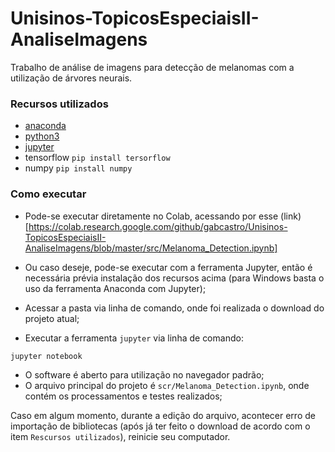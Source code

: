 # Unisinos-TopicosEspeciaisII-AnaliseImagens

Trabalho de análise de imagens para detecção de melanomas com a utilização de árvores neurais.

### Recursos utilizados
- [anaconda](https://www.anaconda.com/distribution/)
- [python3](https://www.python.org/downloads/)
- [jupyter](https://jupyter.org/install)
- tensorflow `pip install tersorflow`
- numpy `pip install numpy`


### Como executar

- Pode-se executar diretamente no Colab, acessando por esse (link)[https://colab.research.google.com/github/gabcastro/Unisinos-TopicosEspeciaisII-AnaliseImagens/blob/master/src/Melanoma_Detection.ipynb]

- Ou caso deseje, pode-se executar com a ferramenta Jupyter, então é necessária prévia instalação dos recursos acima (para Windows basta o uso da ferramenta Anaconda com Jupyter);
- Acessar a pasta via linha de comando, onde foi realizada o download do projeto atual;
- Executar a ferramenta `jupyter` via linha de comando:

``jupyter notebook``

- O software é aberto para utilização no navegador padrão;
- O arquivo principal do projeto é `scr/Melanoma_Detection.ipynb`, onde contém os processamentos e testes realizados;

Caso em algum momento, durante a edição do arquivo, acontecer erro de importação de bibliotecas (após já ter feito o download de acordo com o item `Rescursos utilizados`), reinicie seu computador.
